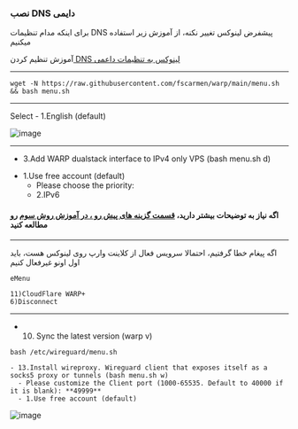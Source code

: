 ### نصب DNS دایمی

برای اینکه مدام تنظیمات DNS پیشفرض لینوکس تغییر نکنه، از آموزش زیر استفاده میکنیم

آموزش تنظیم کردن[ DNS لینوکس به تنظیمات داعمی](https://github.com/ExtremeDot/vpn_setups/tree/main/FullSteps/dns-permanent)
***

```
wget -N https://raw.githubusercontent.com/fscarmen/warp/main/menu.sh && bash menu.sh

```

***


Select - 1.English (default)

![image](https://user-images.githubusercontent.com/120102306/230782527-5d61d74d-a58a-45af-9f61-2985ae01afb8.png)

***

- 3.Add WARP dualstack interface to IPv4 only VPS (bash menu.sh d)

* 1.Use free account (default)
   *  Please choose the priority: 
    *  2.IPv6
 
#### اگه نیاز به توضیحات بیشتر دارید، [قسمت گزینه های پیش رو ، در آموزش روش سوم](https://github.com/ExtremeDot/vpn_setups/blob/main/FullSteps/WARP-Setup/Method-C.md#%DA%AF%D8%B2%DB%8C%D9%86%D9%87-%D9%87%D8%A7%DB%8C-%D9%BE%DB%8C%D8%B4-%D8%B1%D9%88) رو مطالعه کنید 
***

  
  
  اگه پیغام خطا گرفتیم، احتمالا سرویس فعال از کلاینت وارپ روی لینوکس هست، باید اول اونو غیرفعال کنیم
  
  ```
  eMenu
  
  11)CloudFlare WARP+
  6)Disconnect
  
```
***

  
  - 10. Sync the latest version (warp v) 
  
  ```
  bash /etc/wireguard/menu.sh
  
  ```
  
    - 13.Install wireproxy. Wireguard client that exposes itself as a socks5 proxy or tunnels (bash menu.sh w)
      - Please customize the Client port (1000-65535. Default to 40000 if it is blank): **49999**
      - 1.Use free account (default)
      

![image](https://user-images.githubusercontent.com/120102306/230756511-9c976eed-0670-4b2c-885c-38281aea604f.png)


      
    
    
    
    
